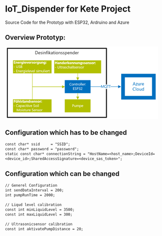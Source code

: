 # IoT_Dispender for Kete Project
Source Code for the Prototyp with ESP32, Ardruino and Azure
## Overview Prototyp:
![Overview](./Overview.PNG)

## Configuration which has to be changed
```
const char* ssid     = "SSID";
const char* password = "password";
static const char* connectionString = "HostName=<host_name>;DeviceId=<device_id>;SharedAccessSignature=<device_sas_token>";
```
## Configuration which can be changed
```
// Generel Configuration
int sendDataInterval = 200;
int pumpRunTime = 2000;

// Liqud level calibration
const int minLiquidLevel = 3500;
const int maxLiquidLevel = 300;

// Ultrasonicsensor calibration
const int aktivatePumpDistance = 20;
```
